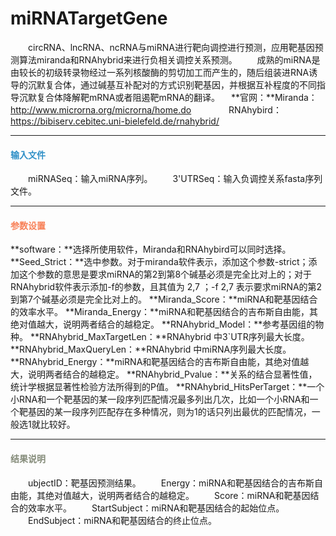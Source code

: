 # miRNATargetGene
　　circRNA、lncRNA、ncRNA与miRNA进行靶向调控进行预测，应用靶基因预测算法miranda和RNAhybrid来进行负相关调控关系预测。
　　成熟的miRNA是由较长的初级转录物经过一系列核酸酶的剪切加工而产生的，随后组装进RNA诱导的沉默复合体，通过碱基互补配对的方式识别靶基因，并根据互补程度的不同指导沉默复合体降解靶mRNA或者阻遏靶mRNA的翻译。
　**官网：**Miranda：http://www.microrna.org/microrna/home.do
　　　　RNAhybird：https://bibiserv.cebitec.uni-bielefeld.de/rnahybrid/

***
#### **<i class="fa fa-dot-circle-o" aria-hidden="true" style="color:#3090C7"></i><span style="color:#3090C7"> 输入文件**
　　miRNASeq：输入miRNA序列。
　　3'UTRSeq：输入负调控关系fasta序列文件。

***
#### **<i class="fa fa-cog" aria-hidden="true" style="color:#F88158"></i> <span style="color:#F88158">参数设置**
**software：**选择所使用软件，Miranda和RNAhybird可以同时选择。
**Seed_Strict：**选中参数。对于miranda软件表示，添加这个参数-strict；添加这个参数的意思是要求miRNA的第2到第8个碱基必须是完全比对上的；对于RNAhybrid软件表示添加-f的参数，且其值为 2,7 ；-f 2,7 表示要求miRNA的第2到第7个碱基必须是完全比对上的。
**Miranda_Score：**miRNA和靶基因结合的效率水平。
**Miranda_Energy：**miRNA和靶基因结合的吉布斯自由能，其绝对值越大，说明两者结合的越稳定。
**RNAhybrid_Model：**参考基因组的物种。
**RNAhybrid_MaxTargetLen：**RNAhybrid 中3`UTR序列最大长度。
**RNAhybrid_MaxQueryLen：**RNAhybrid 中miRNA序列最大长度。
**RNAhybrid_Energy：**miRNA和靶基因结合的吉布斯自由能，其绝对值越大，说明两者结合的越稳定。
**RNAhybrid_Pvalue：**关系的结合显著性值，统计学根据显著性检验方法所得到的P值。
**RNAhybrid_HitsPerTarget：**一个小RNA和一个靶基因的某一段序列匹配情况最多列出几次，比如一个小RNA和一个靶基因的某一段序列匹配存在多种情况，则为1的话只列出最优的匹配情况，一般选1就比较好。

***
#### **<i class="fa fa-file-text" aria-hidden="true" style="color:#848b79"></i><span style="color:#848b79"> 结果说明**
<div style="text-align:center"><img data-src="1.png" width="700px" ></img>
</div>
　　ubjectID：靶基因预测结果。
　　Energy：miRNA和靶基因结合的吉布斯自由能，其绝对值越大，说明两者结合的越稳定。
　　Score：miRNA和靶基因结合的效率水平。
　　StartSubject：miRNA和靶基因结合的起始位点。
　　EndSubject：miRNA和靶基因结合的终止位点。


